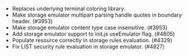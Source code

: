 - Replaces underlying terminal coloring library.
- Make storage emulator multipart parsing handle quotes in boundary header. (#3953)
- Make storage emulator content type case insensitive. (#3953)
- Add storage emulator support to init.js useEmulator flag. (#4805)
- Populate resource correctly in storage rules evaluation. (#4329)
- Fix LIST security rule evaluation in storage emulator. (#4827)